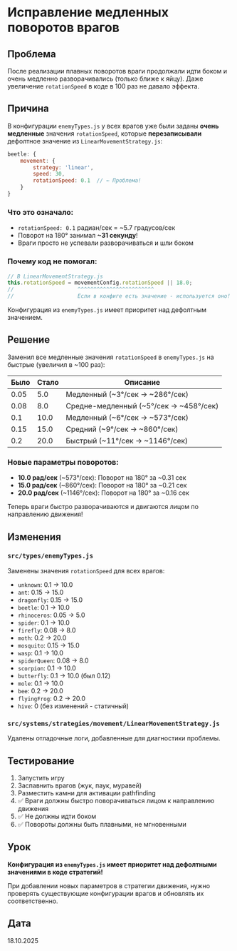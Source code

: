 # Исправление медленных поворотов врагов

## Проблема

После реализации плавных поворотов враги продолжали идти боком и очень медленно разворачивались (только ближе к яйцу). Даже увеличение `rotationSpeed` в коде в 100 раз не давало эффекта.

## Причина

В конфигурации `enemyTypes.js` у всех врагов уже были заданы **очень медленные** значения `rotationSpeed`, которые **перезаписывали** дефолтное значение из `LinearMovementStrategy.js`:

```javascript
beetle: {
    movement: {
        strategy: 'linear',
        speed: 30,
        rotationSpeed: 0.1  // ← Проблема!
    }
}
```

### Что это означало:

- `rotationSpeed: 0.1` радиан/сек = ~5.7 градусов/сек
- Поворот на 180° занимал **~31 секунду**!
- Враги просто не успевали разворачиваться и шли боком

### Почему код не помогал:

```javascript
// В LinearMovementStrategy.js
this.rotationSpeed = movementConfig.rotationSpeed || 18.0;
//                    ^^^^^^^^^^^^^^^^^^^^^^^^ 
//                    Если в конфиге есть значение - используется оно!
```

Конфигурация из `enemyTypes.js` имеет приоритет над дефолтным значением.

## Решение

Заменил все медленные значения `rotationSpeed` в `enemyTypes.js` на быстрые (увеличил в ~100 раз):

| Было | Стало | Описание |
|------|-------|----------|
| 0.05 | 5.0   | Медленный (~3°/сек → ~286°/сек) |
| 0.08 | 8.0   | Средне-медленный (~5°/сек → ~458°/сек) |
| 0.1  | 10.0  | Медленный (~6°/сек → ~573°/сек) |
| 0.15 | 15.0  | Средний (~9°/сек → ~860°/сек) |
| 0.2  | 20.0  | Быстрый (~11°/сек → ~1146°/сек) |

### Новые параметры поворотов:

- **10.0 рад/сек** (~573°/сек): Поворот на 180° за ~0.31 сек
- **15.0 рад/сек** (~860°/сек): Поворот на 180° за ~0.21 сек
- **20.0 рад/сек** (~1146°/сек): Поворот на 180° за ~0.16 сек

Теперь враги быстро разворачиваются и двигаются лицом по направлению движения!

## Изменения

### `src/types/enemyTypes.js`

Заменены значения `rotationSpeed` для всех врагов:
- `unknown`: 0.1 → 10.0
- `ant`: 0.15 → 15.0
- `dragonfly`: 0.15 → 15.0
- `beetle`: 0.1 → 10.0
- `rhinoceros`: 0.05 → 5.0
- `spider`: 0.1 → 10.0
- `firefly`: 0.08 → 8.0
- `moth`: 0.2 → 20.0
- `mosquito`: 0.15 → 15.0
- `wasp`: 0.1 → 10.0
- `spiderQueen`: 0.08 → 8.0
- `scorpion`: 0.1 → 10.0
- `butterfly`: 0.1 → 10.0 (был 0.12)
- `mole`: 0.1 → 10.0
- `bee`: 0.2 → 20.0
- `flyingFrog`: 0.2 → 20.0
- `hive`: 0 (без изменений - статичный)

### `src/systems/strategies/movement/LinearMovementStrategy.js`

Удалены отладочные логи, добавленные для диагностики проблемы.

## Тестирование

1. Запустить игру
2. Заспавнить врагов (жук, паук, муравей)
3. Разместить камни для активации pathfinding
4. ✅ Враги должны быстро поворачиваться лицом к направлению движения
5. ✅ Не должны идти боком
6. ✅ Повороты должны быть плавными, не мгновенными

## Урок

**Конфигурация из `enemyTypes.js` имеет приоритет над дефолтными значениями в коде стратегий!**

При добавлении новых параметров в стратегии движения, нужно проверять существующие конфигурации врагов и обновлять их соответственно.

## Дата
18.10.2025

